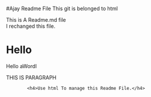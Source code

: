    #Ajay Readme File
This git is belonged to  html

This is A Readme.md file   <br>
 I rechanged this file.
     <h1>Hello</h1>
<div>Hello aWordl</div>
<p>THIS IS PARAGRAPH</p>

            <h4>Use html To manage this Readme File.</h4>
